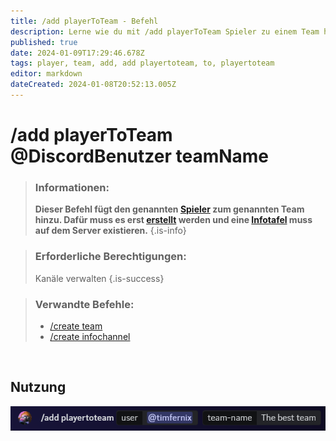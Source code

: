 ```yaml
---
title: /add playerToTeam - Befehl
description: Lerne wie du mit /add playerToTeam Spieler zu einem Team hinzufügen kannst.
published: true
date: 2024-01-09T17:29:46.678Z
tags: player, team, add, add playertoteam, to, playertoteam
editor: markdown
dateCreated: 2024-01-08T20:52:13.005Z
---
```


# /add playerToTeam @DiscordBenutzer teamName


>### Informationen: 
>**Dieser Befehl fügt den genannten [Spieler](/de/terms/player) zum genannten Team hinzu. Dafür muss es erst [erstellt](/de/commands/create/team) werden und eine [Infotafel](/de/features/infoChannel) muss auf dem Server existieren.**
>{.is-info}

>### Erforderliche Berechtigungen: 
>Kanäle verwalten
>{.is-success}

>###  Verwandte Befehle:
>-   [/create team](/de/commands/create/team/)
>-   [/create infochannel](/de/commands/create/infoChannel/)

<br>

## Nutzung

![](/en_/en_add_playertoteam.png)



